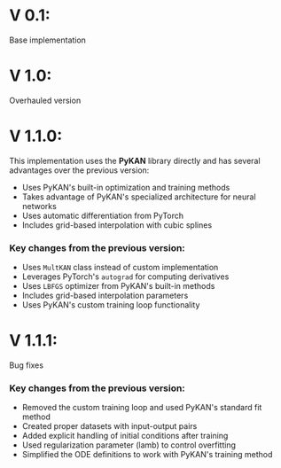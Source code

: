 # V 0.1:
Base implementation


# V 1.0:
Overhauled version


# V 1.1.0:
This implementation uses the **PyKAN** library directly and has several advantages over the previous version:

- Uses PyKAN's built-in optimization and training methods
- Takes advantage of PyKAN's specialized architecture for neural networks
- Uses automatic differentiation from PyTorch
- Includes grid-based interpolation with cubic splines

### Key changes from the previous version:
- Uses `MultKAN` class instead of custom implementation
- Leverages PyTorch's `autograd` for computing derivatives
- Uses `LBFGS` optimizer from PyKAN's built-in methods
- Includes grid-based interpolation parameters
- Uses PyKAN's custom training loop functionality


# V 1.1.1:
Bug fixes
### Key changes from the previous version:
- Removed the custom training loop and used PyKAN's standard fit method
- Created proper datasets with input-output pairs
- Added explicit handling of initial conditions after training
- Used regularization parameter (lamb) to control overfitting
- Simplified the ODE definitions to work with PyKAN's training method